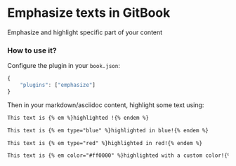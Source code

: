 # Emphasize texts in GitBook

Emphasize and highlight specific part of your content

### How to use it?

Configure the plugin in your `book.json`:

```js
{
    "plugins": ["emphasize"]
}
```

Then in your markdown/asciidoc content, highlight some text using:

```md
This text is {% em %}highlighted !{% endem %}

This text is {% em type="blue" %}highlighted in blue!{% endem %}

This text is {% em type="red" %}highlighted in red!{% endem %}

This text is {% em color="#ff0000" %}highlighted with a custom color!{% endem %}
```
